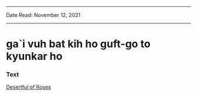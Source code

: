
---

Date Read: November 12, 2021

---


# ga`i vuh bat kih ho guft-go to kyunkar ho


### Text

[Desertful of Roses](http://www.columbia.edu/itc/mealac/pritchett/00ghalib/125/index_125.html)

